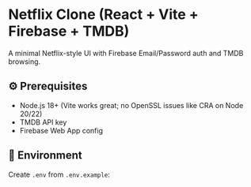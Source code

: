 # Netflix Clone (React + Vite + Firebase + TMDB)

A minimal Netflix-style UI with Firebase Email/Password auth and TMDB browsing.

## ⚙️ Prerequisites
- Node.js 18+ (Vite works great; no OpenSSL issues like CRA on Node 20/22)
- TMDB API key
- Firebase Web App config

## 🔐 Environment
Create `.env` from `.env.example`:

